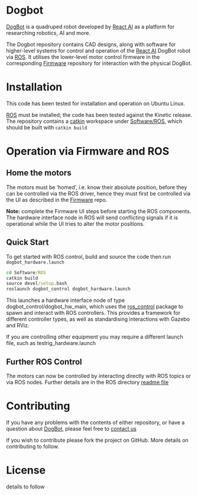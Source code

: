 # Dogbot

[DogBot] is a quadruped robot developed by [React AI] as a platform for researching robotics, AI and more.

The Dogbot repository contains CAD designs, along with software for higher-level systems for control and operation of the [React AI] DogBot robot via [ROS].  It utilises the lower-level motor control firmware in the corresponding [Firmware] repository for interaction with the physical DogBot.

# Installation

This code has been tested for installation and operation on Ubuntu Linux.

[ROS] must be installed; the code has been tested against the Kinetic release.  The repository contains a [catkin](http://wiki.ros.org/catkin) workspace under [Software/ROS](./Software/ROS), which should be built with `catkin build`

# Operation via Firmware and ROS

## Home the motors

The motors must be ‘homed’, i.e. know their absolute position, before they can be controlled via the ROS driver, hence they must first be controlled via the UI as described in the [Firmware] repo.

**Note:** complete the Firmware UI steps before starting the ROS components.  The hardware interface node in ROS will send conflicting signals if it is operational while the UI tries to alter the motor positions.

## Quick Start

To get started with ROS control, build and source the code then run `dogbot_hardware.launch`

```bat
cd Software/ROS
catkin build
source devel/setup.bash
roslaunch dogbot_control dogbot_hardware.launch
```

This launches a hardware interface node of type dogbot_control/dogbot_hw_main, which uses the [ros_control](http://wiki.ros.org/controller_manager) package to spawn and interact with ROS controllers.  This provides a framework for different controller types, as well as standardising interactions with Gazebo and RViz.

If you are controlling other equipment you may require a different launch file, such as testrig_hardware.launch

## Further ROS Control

The motors can now be controlled by interacting directly with ROS topics or via ROS nodes. Further details are in the ROS directory [readme file](./Software/ROS)

# Contributing

If you have any problems with the contents of either repository, or have a question about [DogBot], please feel free to [contact us](https://www.reactai.com/)

If you wish to contribute please fork the project on GitHub.  More details on contributing to follow.

# License

details to follow

[DogBot]: https://www.reactai.com/dog-bot/
[React AI]: https://www.reactai.com
[ROS]: http://www.ros.org
[Firmware]: https://github.com/craftit/BMC2-Firmware
